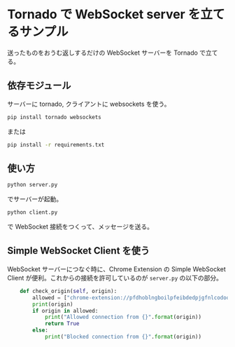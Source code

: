 # Tornado で WebSocket server を立てるサンプル

送ったものをおうむ返しするだけの WebSocket サーバーを Tornado で立てる。

## 依存モジュール

サーバーに tornado, クライアントに websockets を使う。

```bash
pip install tornado websockets
```

または

```bash
pip install -r requirements.txt
```

## 使い方

```bash
python server.py
```

でサーバーが起動。

```bash
python client.py
```

で WebSocket 接続をつくって、メッセージを送る。

## Simple WebSocket Client を使う

WebSocket サーバーにつなぐ時に、Chrome Extension の Simple WebSocket Client が便利。これからの接続を許可しているのが `server.py` の以下の部分。

```python
    def check_origin(self, origin):
        allowed = ["chrome-extension://pfdhoblngboilpfeibdedpjgfnlcodoo"]
        print(origin)
        if origin in allowed:
            print("Allowed connection from {}".format(origin))
            return True
        else:
            print("Blocked connection from {}".format(origin))
```
